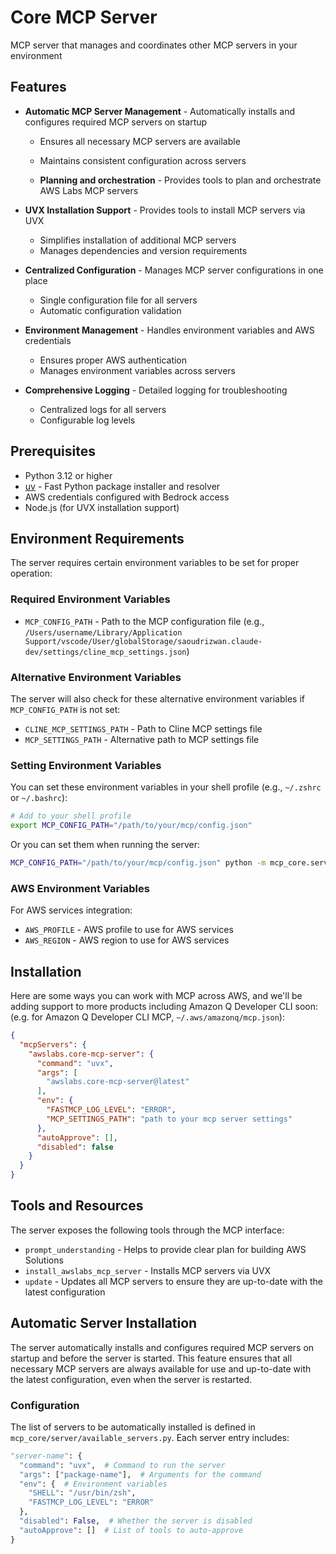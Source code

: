 # Core MCP Server

MCP server that manages and coordinates other MCP servers in your environment

## Features

- **Automatic MCP Server Management** - Automatically installs and configures required MCP servers on startup
  - Ensures all necessary MCP servers are available
  - Maintains consistent configuration across servers

  - **Planning and orchestration** - Provides tools to plan and orchestrate AWS Labs MCP servers

- **UVX Installation Support** - Provides tools to install MCP servers via UVX
  - Simplifies installation of additional MCP servers
  - Manages dependencies and version requirements

- **Centralized Configuration** - Manages MCP server configurations in one place
  - Single configuration file for all servers
  - Automatic configuration validation

- **Environment Management** - Handles environment variables and AWS credentials
  - Ensures proper AWS authentication
  - Manages environment variables across servers

- **Comprehensive Logging** - Detailed logging for troubleshooting
  - Centralized logs for all servers
  - Configurable log levels

## Prerequisites

- Python 3.12 or higher
- [uv](https://github.com/astral-sh/uv) - Fast Python package installer and resolver
- AWS credentials configured with Bedrock access
- Node.js (for UVX installation support)

## Environment Requirements

The server requires certain environment variables to be set for proper operation:

### Required Environment Variables

- `MCP_CONFIG_PATH` - Path to the MCP configuration file (e.g., `/Users/username/Library/Application Support/vscode/User/globalStorage/saoudrizwan.claude-dev/settings/cline_mcp_settings.json`)

### Alternative Environment Variables

The server will also check for these alternative environment variables if `MCP_CONFIG_PATH` is not set:

- `CLINE_MCP_SETTINGS_PATH` - Path to Cline MCP settings file
- `MCP_SETTINGS_PATH` - Alternative path to MCP settings file

### Setting Environment Variables

You can set these environment variables in your shell profile (e.g., `~/.zshrc` or `~/.bashrc`):

```bash
# Add to your shell profile
export MCP_CONFIG_PATH="/path/to/your/mcp/config.json"
```

Or you can set them when running the server:

```bash
MCP_CONFIG_PATH="/path/to/your/mcp/config.json" python -m mcp_core.server.server
```

### AWS Environment Variables

For AWS services integration:

- `AWS_PROFILE` - AWS profile to use for AWS services
- `AWS_REGION` - AWS region to use for AWS services

## Installation

Here are some ways you can work with MCP across AWS, and we'll be adding support to more products including Amazon Q Developer CLI soon: (e.g. for Amazon Q Developer CLI MCP, `~/.aws/amazonq/mcp.json`):

```json
{
  "mcpServers": {
    "awslabs.core-mcp-server": {
      "command": "uvx",
      "args": [
        "awslabs.core-mcp-server@latest"
      ],
      "env": {
        "FASTMCP_LOG_LEVEL": "ERROR",
        "MCP_SETTINGS_PATH": "path to your mcp server settings"
      },
      "autoApprove": [],
      "disabled": false
    }
  }
}
```

## Tools and Resources

The server exposes the following tools through the MCP interface:

- `prompt_understanding` - Helps to provide clear plan for building AWS Solutions
- `install_awslabs_mcp_server` - Installs MCP servers via UVX
- `update` - Updates all MCP servers to ensure they are up-to-date with the latest configuration

## Automatic Server Installation

The server automatically installs and configures required MCP servers on startup and before the server is started. This feature ensures that all necessary MCP servers are always available for use and up-to-date with the latest configuration, even when the server is restarted.

### Configuration

The list of servers to be automatically installed is defined in `mcp_core/server/available_servers.py`. Each server entry includes:

```python
"server-name": {
  "command": "uvx",  # Command to run the server
  "args": ["package-name"],  # Arguments for the command
  "env": {  # Environment variables
    "SHELL": "/usr/bin/zsh",
    "FASTMCP_LOG_LEVEL": "ERROR"
  },
  "disabled": False,  # Whether the server is disabled
  "autoApprove": []  # List of tools to auto-approve
}
```
